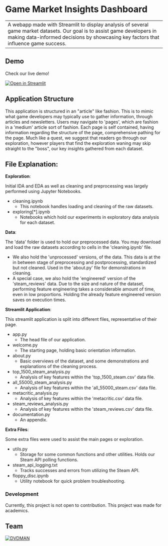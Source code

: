 # Game Market Insights Dashboard
<table>
<tr>
<td>
  A webapp made with Streamlit to display analysis of several game market datasets. Our goal is to assist game developers in making data-informed decisions by showcasing key factors that influence game success.
</td>
</tr>
</table>


## Demo
Check our live demo!

[![Open in Streamlit](https://static.streamlit.io/badges/streamlit_badge_black_white.svg)](https://gmdtproj.streamlit.app/)

## Application Structure

This application is structured in an "article" like fashion. This is to mimic what game developers may typically use to gather information, through articles and newsletters. Users may navigate to 'pages', which are fashion in a 'medium' article sort of fashion. Each page is self contained, having information regarding the structure of the page, comprehensive pathing for the page. Much like a quest, we suggest that readers go through our exploration, however players that find the exploration waning may skip straight to the "boss", our key insights gathered from each dataset.

## File Explanation:

**Exploration**:

Initial IDA and EDA as well as cleaning and preprocessing was largely performed using Jupyter Notebooks.
- cleaning.ipynb
  - This notebook handles loading and cleaning of the raw datasets.
- exploring[*].ipynb
  - Notebooks which hold our experiments in exploratory data analysis for each dataset.

**Data**:

The 'data' folder is used to hold our preprocessed data. You may download and load the raw datasets according to cells in the 'cleaning.ipynb' file.
- We also hold the 'unprocessed' versions, of the data. This data is at the in between stage of preprocessing and postprocessing, standardized but not cleaned. Used in the 'about.py' file for demonstrations in cleaning.
- A special case, we also hold the 'engineered' version of the 'steam_reviews' data. Due to the size and nature of the dataset, performing feature engineering takes a considerable amount of time, even in low proportions. Holding the already feature engineered version saves on execution times.

**Streamlit Application**:

This streamlit application is split into different files, representative of their page.
- app.py
  - The head file of our application. 
- welcome.py
  - The starting page, holding basic orientation information.
- about.py
  - Basic overviews of the dataset, and some demonstrations and explanations of the cleaning process.
- top_1500_steam_analysis.py
  - Analysis of key features within the 'top_1500_steam.csv' data file.
- all_55000_steam_analysis.py
  - Analysis of key features within the 'all_55000_steam.csv' data file.
- metacritic_analysis.py
  - Analysis of key features within the 'metacritic.csv' data file.
- steam_reviews_analysis.py
  - Analysis of key features within the 'steam_reviews.csv' data file.
- documentation.py
  - An appendix.

**Extra Files**:

Some extra files were used to assist the main pages or exploration.
- utils.py
  - Storage for some common functions and other utilities. Holds our Steam API polling functions.
- steam_api_logging.txt
  - Tracks successes and errors from utilizing the Steam API.
- floppy_disc.ipynb
  - Utility notebook for quick problem troubleshooting.

### Development

Currently, this project is not open to contribution. This project was made for academics.

## Team
[![DVDMAN](https://avatars.githubusercontent.com/u/183556656?v=4&s=144)](https://github.com/DVDMVN)
